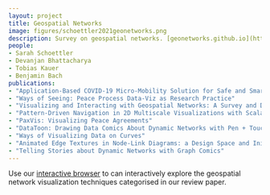 ```yaml
---
layout: project
title: Geospatial Networks
image: figures/schoettler2021geonetworks.png
description: Survey on geospatial networks. [geonetworks.github.io](https://geonetworks.github.io).
people:
- Sarah Schoettler 
- Devanjan Bhattacharya
- Tobias Kauer
- Benjamin Bach
publications:
- "Application-Based COVID-19 Micro-Mobility Solution for Safe and Smart Navigation in Pandemics"
- "Ways of Seeing: Peace Process Data-Viz as Research Practice"
- "Visualizing and Interacting with Geospatial Networks: A Survey and Design Space"
- "Pattern-Driven Navigation in 2D Multiscale Visualizations with Scalable Insets"
- "PaxVis: Visualizing Peace Agreements"
- "DataToon: Drawing Data Comics About Dynamic Networks with Pen + Touch Interaction"
- "Ways of Visualizing Data on Curves"
- "Animated Edge Textures in Node-Link Diagrams: a Design Space and Initial Evaluation"
- "Telling Stories about Dynamic Networks with Graph Comics"
---
```



Use our [interactive browser](https://geonetworks.github.io/) to can interactively explore the geospatial network visualization techniques categorised in our review paper.

